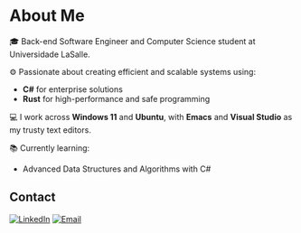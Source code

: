 # About Me
🎓 Back-end Software Engineer and Computer Science student at Universidade LaSalle.

⚙️ Passionate about creating efficient and scalable systems using:  
- **C#** for enterprise solutions  
- **Rust** for high-performance and safe programming  

💻 I work across **Windows 11** and **Ubuntu**, with **Emacs** and **Visual Studio** as my trusty text editors.

📚 Currently learning: 
- Advanced Data Structures and Algorithms with C#

## Contact
[![LinkedIn](https://img.shields.io/badge/-LinkedIn-blue?style=flat&logo=linkedin)](https://www.linkedin.com/in/diogobonofre) [![Email](https://img.shields.io/badge/-Email-c14438?style=flat&logo=gmail&logoColor=white)](mailto:diogobonofre@gmail.com)
